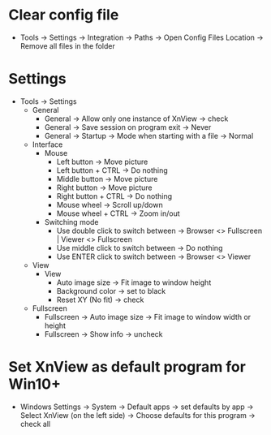 Clear config file
=====
* Tools -> Settings -> Integration -> Paths -> Open Config Files Location -> Remove all files in the folder

Settings
=====
* Tools -> Settings
    * General
        * General -> Allow only one instance of XnView -> check
        * General -> Save session on program exit -> Never
        * General -> Startup -> Mode when starting with a file -> Normal
    * Interface
        * Mouse
            * Left button -> Move picture
            * Left button + CTRL -> Do nothing
            * Middle button -> Move picture
            * Right button -> Move picture
            * Right button + CTRL -> Do nothing
            * Mouse wheel -> Scroll up/down
            * Mouse wheel + CTRL -> Zoom in/out
        * Switching mode
            * Use double click to switch between -> Browser <> Fullscreen | Viewer <> Fullscreen
            * Use middle click to switch between -> Do nothing
            * Use ENTER click to switch between -> Browser <> Viewer
    * View
        * View
            * Auto image size -> Fit image to window height
            * Background color -> set to black
            * Reset XY (No fit) -> check
    * Fullscreen
        * Fullscreen -> Auto image size -> Fit image to window width or height
        * Fullscreen -> Show info -> uncheck

Set XnView as default program for Win10+
=====
* Windows Settings -> System -> Default apps -> set defaults by app -> Select XnView (on the left side) -> Choose defaults for this program -> check all
